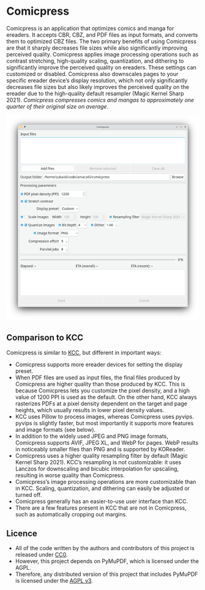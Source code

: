 # Comicpress

Comicpress is an application that optimizes comics and manga for ereaders. It accepts CBR, CBZ, and PDF files as input formats, and converts them to optimized CBZ files. The two primary benefits of using Comicpress are that it sharply decreases file sizes while also significantly improving perceived quality. Comicpress applies image processing operations such as contrast stretching, high-quality scaling, quantization, and dithering to significantly improve the perceived quality on ereaders. These settings can customized or disabled. Comicpress also downscales pages to your specific ereader device’s display resolution, which not only significantly decreases file sizes but also likely improves the perceived quality on the ereader due to the high-quality default resampler (Magic Kernel Sharp 2021). _Comicpress compresses comics and mangas to approximately one quarter of their original size on average._

![Screenshot](screenshot.png)

## Comparison to KCC

Comicpress is similar to [KCC](https://github.com/ciromattia/kcc), but different in important ways:

- Comicpress supports more ereader devices for setting the display preset.
- When PDF files are used as input files, the final files produced by Comicpress are higher quality than those produced by KCC. This is because Comicpress lets you customize the pixel density, and a high value of 1200 PPI is used as the default. On the other hand, KCC always rasterizes PDFs at a pixel density dependent on the target and page heights, which usually results in lower pixel density values.
- KCC uses Pillow to process images, whereas Comicpress uses pyvips. pyvips is slightly faster, but most importantly it supports more features and image formats (see below).
- In addition to the widely used JPEG and PNG image formats, Comicpress supports AVIF, JPEG XL, and WebP for pages. WebP results in noticeably smaller files than PNG and is supported by KOReader.
- Comicpress uses a higher quality resampling filter by default (Magic Kernel Sharp 2021). KCC’s resampling is not customizable: it uses Lanczos for downscaling and bicubic interpolation for upscaling, resulting in worse quality than Comicpress.
- Comicpress’s image processing operations are more customizable than in KCC. Scaling, quantization, and dithering can easily be adjusted or turned off.
- Comicpress generally has an easier-to-use user interface than KCC.
- There are a few features present in KCC that are not in Comicpress, such as automatically cropping out margins.

## Licence

- All of the code written by the authors and contributors of this project is
  released under [CC0](Licence.txt).
- However, this project depends on PyMuPDF, which is licensed under the AGPL.
- Therefore, any distributed version of this project that includes PyMuPDF is
  licensed under the [AGPL v3](Licence-AGPL.txt).

